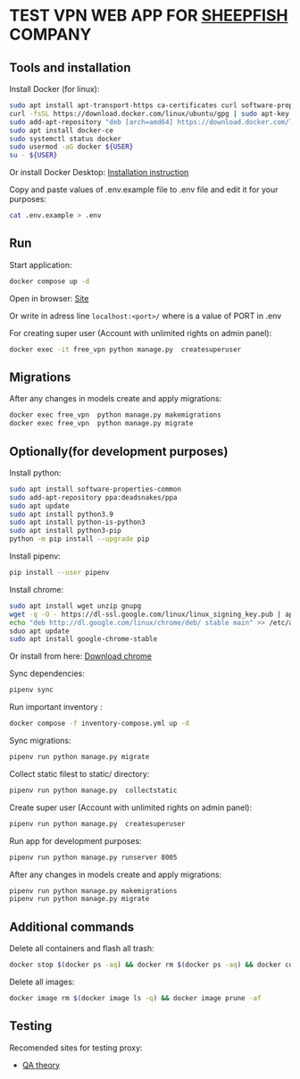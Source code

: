 # TEST VPN WEB APP FOR [SHEEPFISH](https://sheep.fish/) COMPANY

## Tools and installation

Install Docker (for linux):

```bash
sudo apt install apt-transport-https ca-certificates curl software-properties-common
curl -fsSL https://download.docker.com/linux/ubuntu/gpg | sudo apt-key add -
sudo add-apt-repository "deb [arch=amd64] https://download.docker.com/linux/ubuntu focal stable"
sudo apt install docker-ce
sudo systemctl status docker
sudo usermod -aG docker ${USER}
su - ${USER}
```

Or install Docker Desktop: [Installation instruction](https://docs.docker.com/desktop/install/windows-install/)

Copy and paste values of .env.example file to .env file and edit it for your purposes:

```bash
cat .env.example > .env
```

## Run

Start application:

```bash
docker compose up -d
```

Open in browser: [Site](http://localhost:8005/)

Or write in adress line `localhost:<port>/` where <port> is a value of PORT in .env

For creating super user (Account with unlimited rights on admin panel):

```bash
docker exec -it free_vpn python manage.py  createsuperuser
```

## Migrations

After any changes in models create and apply migrations:

```bash
docker exec free_vpn  python manage.py makemigrations
docker exec free_vpn  python manage.py migrate
```

## Optionally(for development purposes)

Install python:

```bash
sudo apt install software-properties-common
sudo add-apt-repository ppa:deadsnakes/ppa
sudo apt update
sudo apt install python3.9
sudo apt install python-is-python3
sudo apt install python3-pip
python -m pip install --upgrade pip
```

Install pipenv:

```bash
pip install --user pipenv
```

Install chrome:
```bash
sudo apt install wget unzip gnupg
wget -q -O - https://dl-ssl.google.com/linux/linux_signing_key.pub | apt-key add -
echo "deb http://dl.google.com/linux/chrome/deb/ stable main" >> /etc/apt/sources.list.d/google.list
sduo apt update
sudo apt install google-chrome-stable
``` 

Or install from here: [Download chrome](https://www.google.com/intl/uk_ua/chrome/) 

Sync dependencies:

```bash
pipenv sync
```

Run important inventory :

```bash
docker compose -f inventory-compose.yml up -d
```

Sync migrations:

```bash
pipenv run python manage.py migrate
```

Collect static filest to static/ directory:

```bash
pipenv run python manage.py  collectstatic
```

Create super user (Account with unlimited rights on admin panel):

```bash
pipenv run python manage.py  createsuperuser
```

Run app for development purposes:

```bash
pipenv run python manage.py runserver 8005
```


After any changes in models create and apply migrations:

```bash
pipenv run python manage.py makemigrations
pipenv run python manage.py migrate
```

## Additional commands

Delete all containers and flash all trash:

```bash
docker stop $(docker ps -aq) && docker rm $(docker ps -aq) && docker container prune -f
```

Delete all images:

```bash
docker image rm $(docker image ls -q) && docker image prune -af
```

## Testing

Recomended sites for testing proxy:
- [QA theory](https://the-internet.herokuapp.com/)
